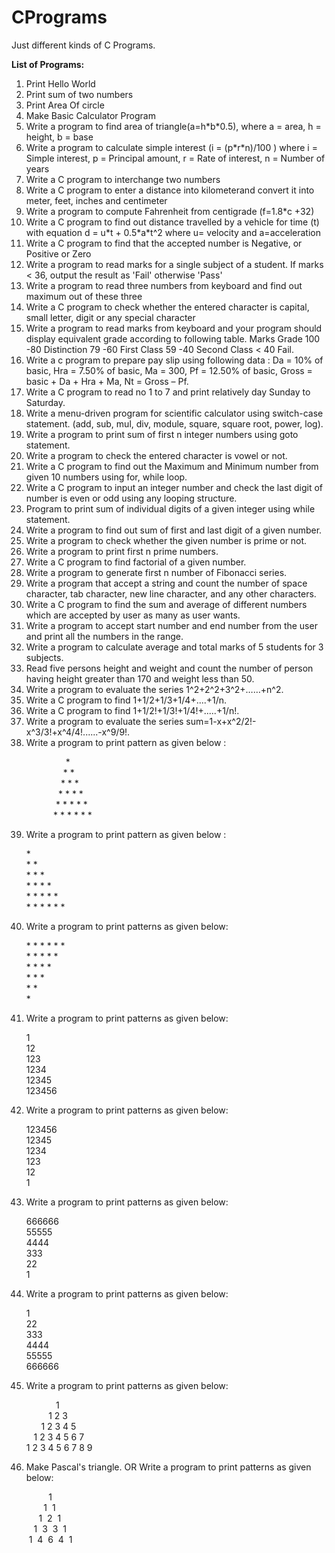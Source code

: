# CPrograms
Just different kinds of C Programs.
<p><b>List of Programs:</b></p>
<ol>
  <li>Print Hello World</li>
  <li>Print sum of two numbers</li>
  <li>Print Area Of circle</li>
  <li>Make Basic Calculator Program</li>
  <li>Write a program to find area of triangle(a=h*b*0.5), where a = area, h = height, b = base<l/i>
  <li>Write a program to calculate simple interest (i = (p*r*n)/100 ) where i = Simple interest, p = Principal amount, r = Rate of interest, n = Number of years</li>
  <li>Write a C program to interchange two numbers</li>
  <li>Write a C program to enter a distance into kilometerand convert it into meter, feet, inches and centimeter</li>
  <li>Write a program to compute Fahrenheit from centigrade (f=1.8*c +32)</li>
  <li>Write a C program to find out distance travelled by a vehicle for time (t) with equation d = u*t + 0.5*a*t^2 where u= velocity and a=acceleration</li>
  <li>Write a C program to find that the accepted number is Negative, or Positive or Zero</li>
  <li>Write a program to read marks for a single subject of a student. If marks < 36, output the result as 'Fail' otherwise 'Pass'</li>
  <li>Write a program to read three numbers from keyboard and find out maximum out of these three</li>
    <li>Write a C program to check whether the entered character is capital, small letter, digit or any special character</li>
    <li>Write a program to read marks from keyboard and your program should display equivalent grade according to following table. Marks Grade 100 -80 Distinction 79 -60 First Class 59 -40 Second Class < 40 Fail.</li>
    <li>Write a c program to prepare pay slip using following data : Da = 10% of basic, Hra = 7.50% of basic, Ma = 300, Pf = 12.50% of basic, Gross = basic + Da + Hra + Ma, Nt = Gross – Pf.</li>
    <li>Write a C program to read no 1 to 7 and print relatively day Sunday to Saturday.</li>
    <li>Write a menu-driven program for scientific calculator using switch-case statement. (add, sub, mul, div, module, square, square root, power, log).</li>
    <li>Write a program to print sum of first n integer numbers using goto statement.</li>
    <li>Write a program to check the entered character is vowel or not.</li>
    <li>Write a C program to find out the Maximum and Minimum number from given 10 numbers using for, while loop.</li>
    <li>Write a C program to input an integer number and check the last digit of number is even or odd using any looping structure.</li>
    <li>Program to print sum of individual digits of a given integer using while statement.</li>
    <li>Write a program to find out sum of first and last digit of a given number.</li>
    <li>Write a program to check whether the given number is prime or not.</li>
    <li>Write a program to print first n prime numbers.</li>
    <li>Write a C program to find factorial of a given number.</li>
    <li>Write a program to generate first n number of Fibonacci series.</li>
    <li>Write a program that accept a string and count the number of space character, tab character, new line character, and any other characters.</li>
    <li>Write a C program to find the sum and average of different numbers which are accepted by user as many as user wants.</li>
    <li>Write a program to accept start number and end number from the user and print all the numbers in the range.</li>
    <li>Write a program to calculate average and total marks of 5 students for 3 subjects.</li>
    <li>Read five persons height and weight and count the number of person having height greater than 170 and weight less than 50.</li>
    <li>Write a program to evaluate the series 1^2+2^2+3^2+……+n^2.</li>
    <li>Write a C program to find 1+1/2+1/3+1/4+....+1/n.</li>
    <li>Write a C program to find 1+1/2!+1/3!+1/4!+.....+1/n!.</li>
    <li>Write a program to evaluate the series sum=1-x+x^2/2!-x^3/3!+x^4/4!......-x^9/9!.</li>
    <li>Write a program to print pattern as given below :</li>
<p>&nbsp; &nbsp; &nbsp; &nbsp; &nbsp; &nbsp; &nbsp; &nbsp; *<br />
&nbsp; &nbsp; &nbsp; &nbsp; &nbsp; &nbsp; &nbsp; &nbsp;* *<br />
&nbsp; &nbsp; &nbsp; &nbsp; &nbsp; &nbsp; &nbsp; * * *<br />
&nbsp; &nbsp; &nbsp; &nbsp; &nbsp; &nbsp; &nbsp;* * * *<br />
&nbsp; &nbsp; &nbsp; &nbsp; &nbsp; &nbsp; * * * * *<br />&nbsp; &nbsp; &nbsp; &nbsp; &nbsp; &nbsp;* * * * * *</p>
    <li>Write a program to print pattern as given below :</li>
    <p>*<br />
* *<br />
* * *<br />
* * * *<br />
* * * * *<br />
* * * * * *</p>
    <li>Write a program to print patterns as given below:</li>
    <p>* * * * * *<br />
* * * * *<br />
* * * *<br />
* * *<br />
* *<br />
*</p>
    <li>Write a program to print patterns as given below:</li>
    <p>1<br />
12<br />
123<br />
1234<br />
12345<br />
123456</p>
    <li>Write a program to print patterns as given below:</li>
    <p>123456<br />
12345<br />
1234<br />
123<br />
12<br />
1</p>
    <li>Write a program to print patterns as given below:</li>
    <p>666666<br />55555<br />4444<br />333<br />22<br /> 1</p>
    <li>Write a program to print patterns as given below:</li>
    <p>1<br />22<br />333<br />4444<br />55555<br />666666</p>
    <li>Write a program to print patterns as given below:</li>
    <p>&nbsp; &nbsp; &nbsp; &nbsp; &nbsp; &nbsp; 1<br />&nbsp; &nbsp; &nbsp; &nbsp; &nbsp;1 2 3<br />&nbsp; &nbsp; &nbsp; 1 2 3 4 5<br />&nbsp; &nbsp;1 2 3 4 5 6 7<br />1 2 3 4 5 6 7 8 9</p>
    <li>Make Pascal's triangle. OR Write a program to print patterns as given below:</li>
  <p>&nbsp; &nbsp; &nbsp; &nbsp; &nbsp;1<br />&nbsp; &nbsp; &nbsp; &nbsp;1&nbsp; 1<br />&nbsp; &nbsp; &nbsp;1&nbsp; 2&nbsp; 1<br />&nbsp; &nbsp;1&nbsp; 3&nbsp; 3&nbsp; 1<br /> &nbsp;1&nbsp; 4&nbsp; 6&nbsp; 4&nbsp; 1</p>
</ol>
